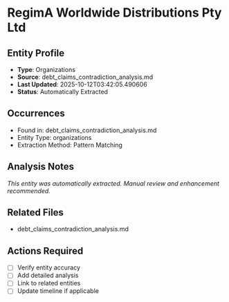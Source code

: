 # RegimA Worldwide Distributions Pty Ltd

## Entity Profile
- **Type**: Organizations
- **Source**: debt_claims_contradiction_analysis.md
- **Last Updated**: 2025-10-12T03:42:05.490606
- **Status**: Automatically Extracted

## Occurrences
- Found in: debt_claims_contradiction_analysis.md
- Entity Type: organizations
- Extraction Method: Pattern Matching

## Analysis Notes
*This entity was automatically extracted. Manual review and enhancement recommended.*

## Related Files
- debt_claims_contradiction_analysis.md

## Actions Required
- [ ] Verify entity accuracy
- [ ] Add detailed analysis
- [ ] Link to related entities
- [ ] Update timeline if applicable
